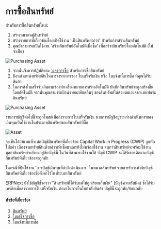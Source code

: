 # การซื้อสินทรัพย์

สำหรับการซื้อสินทรัพย์ใหม่:

1. สร้างหมวดหมู่สินทรัพย์
1. สร้างรายการที่เกี่ยวข้องโดยเปิดใช้งาน 'เป็นสินทรัพย์ถาวร' สำหรับการสร้างสินทรัพย์
1. คุณยังสามารถเปิดใช้งาน 'สร้างสินทรัพย์อัตโนมัติเมื่อซื้อ' เพื่อสร้างสินทรัพย์โดยอัตโนมัติ (ไม่จำเป็น)

  <img class="screenshot" alt="Purchasing Asset" src="{{docs_base_url}}/assets/img/asset/asset-auto-create-on-purchase.png">

1. จากนั้นจึงควรปฏิบัติตาม [วงจรการซื้อ](/docs/user/manual/th/buying/purchase-order) สำหรับการซื้อสินทรัพย์
1. ป้อนตำแหน่งทรัพย์สินในตารางรายการของ [ใบเสร็จรับเงิน](/docs/user/manual/th/stock/purchase-receipt) หรือ [ใบแจ้งหนี้การซื้อ](/docs/user/manual/th/accounts/purchase-invoice) ที่คุณได้รับสินค้า
1. ในการส่งใบเสร็จรับเงินตามช่องทำเครื่องหมายการสร้างอัตโนมัติ บันทึกสินทรัพย์จะถูกสร้างขึ้นโดยอัตโนมัติ จากนั้นคุณสามารถป้อนรายละเอียดอื่นๆ ของสินทรัพย์ได้ด้วยตนเองจากแบบฟอร์มสินทรัพย์

<img class="screenshot" alt="Purchasing Asset" src="{{docs_base_url}}/assets/img/asset/asset-purchase-receipt.png">

รายการบัญชีต่อไปนี้จะถูกโพสต์เมื่อส่งรายการใบเสร็จรับเงิน หากการบัญชีอยู่ระหว่างดำเนินการของเงินทุนเปิดใช้งานในประเภทสินทรัพย์ของสินทรัพย์ที่ซื้อ

<img class="screenshot" alt="Asset" src="{{docs_base_url}}/assets/img/asset/asset-purchase-receipt-gl-entries.png">

จะเห็นได้ว่าแทนที่จะหักบัญชีสินทรัพย์ที่เกี่ยวข้อง Capital Work in Progress (CWIP) ถูกหักไปแล้ว เนื่องจากทรัพย์สินดังกล่าวเพิ่งซื้อมาและยังไม่พร้อมใช้งาน จนกว่าสินทรัพย์จะพร้อมใช้งาน มูลค่าสินทรัพย์จะยังคงอยู่กับบัญชีนี้ ในวันที่สามารถใช้งานได้ บัญชี CWIP จะได้รับเครดิตและบัญชีสินทรัพย์ที่เกี่ยวข้องจะถูกหัก

ในกรณีที่ปิดใช้งาน 'การบัญชีเงินทุนที่กำลังดำเนินการ' ในหมวดสินทรัพย์ รายการรับจะทำกับบัญชีสินทรัพย์ที่เกี่ยวข้องซึ่งตั้งค่าไว้ในประเภทสินทรัพย์

ERPNext ยังใช้บัญชีชั่วคราว "สินทรัพย์ที่ได้รับแต่ไม่ถูกเรียกเก็บเงิน" (บัญชีความรับผิด) ซึ่งได้รับเครดิตเมื่อส่งรายการใบเสร็จรับเงิน ต่อมาในการยื่นใบกำกับสินค้า บัญชีนี้จะถูกหัก/ย้อนกลับ

#### หัวข้อที่เกี่ยวข้อง
1. [สินทรัพย์](/docs/user/manual/th/asset/asset)
1. [ใบเสร็จการซื้อ](/docs/user/manual/th/stock/purchase-receipt)
1. [ใบแจ้งหนี้การซื้อ](/docs/user/manual/th/accounts/purchase-invoice)
